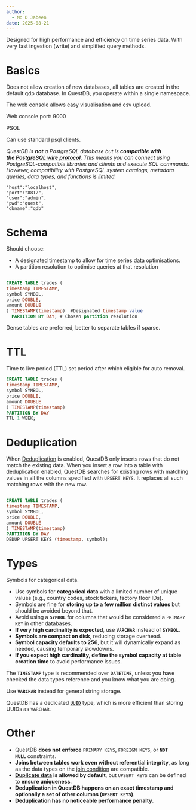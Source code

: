 ```yaml
---
author:
  - Mo D Jabeen
date: 2025-08-21
---
```


Designed for high performance and efficiency on time series data. With very fast ingestion (write) and simplified query methods.

# Basics

Does not allow creation of new databases, all tables are created in the default qdp database. In QuestDB, you operate within a single namespace.

The web console allows easy visualisation and csv upload.

Web console port: 9000

PSQL 

Can use standard psql clients.

*QuestDB is **not** a PostgreSQL database but is **compatible with the [PostgreSQL wire protocol](https://questdb.com/docs/reference/api/postgres/)**. This means you can connect using PostgreSQL-compatible libraries and clients and execute SQL commands. However, compatibility with PostgreSQL system catalogs, metadata queries, data types, and functions is limited.*

```
"host":"localhost",
"port":"8812",
"user":"admin",
"pwd":"quest",
"dbname":"qdb"
```

# Schema

Should choose:
- A designated timestamp to allow for time series data optimisations. 
- A partition resolution to optimise queries at that resolution 

```sql

CREATE TABLE trades (  
timestamp TIMESTAMP,  
symbol SYMBOL,  
price DOUBLE,  
amount DOUBLE  
) TIMESTAMP(timestamp)  #Designated timestamp value
  PARTITION BY DAY; # Chosen partition resolution 

```

Dense tables are preferred, better to separate tables if sparse. 

# TTL

Time to live period (TTL) set period after which eligible for auto removal. 

```sql
CREATE TABLE trades (  
timestamp TIMESTAMP,  
symbol SYMBOL,  
price DOUBLE,  
amount DOUBLE  
) TIMESTAMP(timestamp)  
PARTITION BY DAY  
TTL 1 WEEK;
```

# Deduplication

When [Deduplication](https://questdb.com/docs/concept/deduplication/) is enabled, QuestDB only inserts rows that do not match the existing data. When you insert a row into a table with deduplication enabled, QuestDB searches for existing rows with matching values in all the columns specified with `UPSERT KEYS`. It replaces all such matching rows with the new row.

```sql

CREATE TABLE trades (  
timestamp TIMESTAMP,  
symbol SYMBOL,  
price DOUBLE,  
amount DOUBLE  
) TIMESTAMP(timestamp)  
PARTITION BY DAY  
DEDUP UPSERT KEYS (timestamp, symbol);

```


# Types

Symbols for categorical data.
- Use symbols for **categorical data** with a limited number of unique values (e.g., country codes, stock tickers, factory floor IDs).
- Symbols are fine for **storing up to a few million distinct values** but should be avoided beyond that.
- Avoid using a **`SYMBOL`** for columns that would be considered a `PRIMARY KEY` in other databases.
- **If very high cardinality is expected**, use **`VARCHAR`** instead of **`SYMBOL`**.
- **Symbols are compact on disk**, reducing storage overhead.
- **Symbol capacity defaults to 256**, but it will dynamically expand as needed, causing temporary slowdowns.
- **If you expect high cardinality, define the symbol capacity at table creation time** to avoid performance issues.

The **`TIMESTAMP`** type is recommended over **`DATETIME`**, unless you have checked the data types reference and you know what you are doing.

Use **`VARCHAR`** instead for general string storage.

QuestDB has a dedicated **[`UUID`](https://questdb.com/blog/uuid-coordination-free-unique-keys/)** type, which is more efficient than storing UUIDs as `VARCHAR`.

# Other

- QuestDB **does not enforce** `PRIMARY KEYS`, `FOREIGN KEYS`, or **`NOT NULL`** constraints.
- **Joins between tables work even without referential integrity**, as long as the data types on the [join condition](https://questdb.com/docs/reference/sql/join/) are compatible.
- **[Duplicate data](https://questdb.com/docs/concept/deduplication/) is allowed by default**, but `UPSERT KEYS` can be defined to **ensure uniqueness**.
- **Deduplication in QuestDB happens on an exact timestamp and optionally a set of other columns (`UPSERT KEYS`)**.
- **Deduplication has no noticeable performance penalty**.

